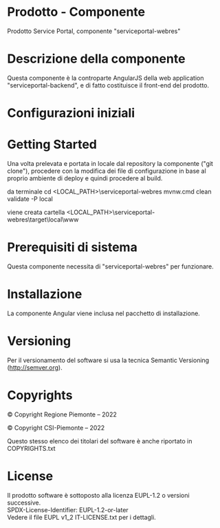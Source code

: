 # Prodotto - Componente

Prodotto Service Portal, componente "serviceportal-webres"

# Descrizione della componente

Questa componente è la controparte AngularJS della web application "serviceportal-backend", e di fatto costituisce il front-end del prodotto.

# Configurazioni iniziali

# Getting Started
Una volta prelevata e portata in locale dal repository la componente ("git clone"), procedere con la modifica dei file di configurazione in base al proprio ambiente di deploy e quindi procedere al build.

da terminale
cd <LOCAL_PATH>\serviceportal-webres
mvnw.cmd clean validate -P local

viene creata cartella
<LOCAL_PATH>\serviceportal-webres\target\local\www

# Prerequisiti di sistema
Questa componente necessita di "serviceportal-webres" per funzionare.

# Installazione

La componente Angular viene inclusa nel pacchetto di installazione.

# Versioning
Per il versionamento del software si usa la tecnica Semantic Versioning (http://semver.org).

# Copyrights

© Copyright Regione Piemonte – 2022

© Copyright CSI-Piemonte – 2022

Questo stesso elenco dei titolari del software è anche riportato in COPYRIGHTS.txt 

# License
Il prodotto software è sottoposto alla licenza EUPL-1.2 o versioni successive.\
SPDX-License-Identifier: EUPL-1.2-or-later\
Vedere il file EUPL v1_2 IT-LICENSE.txt per i dettagli.

